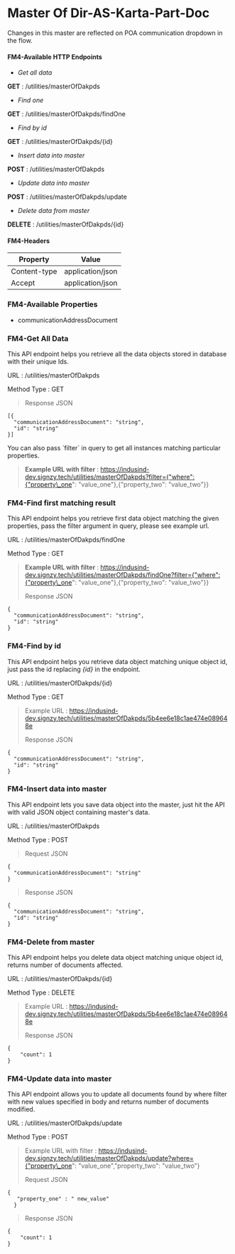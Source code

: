 # Master Of Dir-AS-Karta-Part-Doc



Changes in this master are reflected on POA communication dropdown in the flow.

#### FM4-Available HTTP Endpoints <a href="#fm4-available-http-endpoints" id="fm4-available-http-endpoints"></a>

* _Get all data_

**GET** : /utilities/masterOfDakpds

* _Find one_

**GET** : /utilities/masterOfDakpds/findOne

* _Find by id_

**GET** : /utilities/masterOfDakpds/{id}

* _Insert data into master_

**POST** : /utilities/masterOfDakpds

* _Update data into master_

**POST** : /utilities/masterOfDakpds/update

* _Delete data from master_

**DELETE** : /utilities/masterOfDakpds/{id}

#### FM4-Headers <a href="#fm4-headers" id="fm4-headers"></a>

| Property     | Value            |
| ------------ | ---------------- |
| Content-type | application/json |
| Accept       | application/json |

### FM4-Available Properties <a href="#fm4-available-properties" id="fm4-available-properties"></a>

* communicationAddressDocument

### FM4-Get All Data <a href="#fm4-get-all-data" id="fm4-get-all-data"></a>

This API endpoint helps you retrieve all the data objects stored in database with their unique Ids.

URL : /utilities/masterOfDakpds

Method Type : GET

> Response JSON

```
[{
  "communicationAddressDocument": "string",
  "id": "string"
}]
```

&#x20;You can also pass \`filter\` in query to get all instances matching particular properties.

> **Example URL with filter** : https://indusind-dev.signzy.tech/utilities/masterOfDakpds?filter={"where":{"property\_one": "value\_one"},{"property\_two": "value\_two"\}}

### FM4-Find first matching result <a href="#fm4-find-first-matching-result" id="fm4-find-first-matching-result"></a>

This API endpoint helps you retrieve first data object matching the given properties, pass the filter argument in query, please see example url.

URL : /utilities/masterOfDakpds/findOne

Method Type : GET

> **Example URL with filter** : https://indusind-dev.signzy.tech/utilities/masterOfDakpds/findOne?filter={"where":{"property\_one": "value\_one"},{"property\_two": "value\_two"\}}
>
> Response JSON

```
{
  "communicationAddressDocument": "string",
  "id": "string"
}
```

### FM4-Find by id <a href="#fm4-find-by-id" id="fm4-find-by-id"></a>

This API endpoint helps you retrieve data object matching unique object id, just pass the id replacing _{id}_ in the endpoint.

URL : /utilities/masterOfDakpds/{id}

Method Type : GET

> Example URL : https://indusind-dev.signzy.tech/utilities/masterOfDakpds/5b4ee6e18c1ae474e089648e
>
> Response JSON

```
{
  "communicationAddressDocument": "string",
  "id": "string"
}
```

### FM4-Insert data into master <a href="#fm4-insert-data-into-master" id="fm4-insert-data-into-master"></a>

This API endpoint lets you save data object into the master, just hit the API with valid JSON object containing master's data.

URL : /utilities/masterOfDakpds

Method Type : POST

> Request JSON

```
{
  "communicationAddressDocument": "string"
}
```

> Response JSON

```
{
  "communicationAddressDocument": "string",
  "id": "string"
}
```

### FM4-Delete from master <a href="#fm4-delete-from-master" id="fm4-delete-from-master"></a>

This API endpoint helps you delete data object matching unique object id, returns number of documents affected.

URL : /utilities/masterOfDakpds/{id}

Method Type : DELETE

> Example URL : https://indusind-dev.signzy.tech/utilities/masterOfDakpds/5b4ee6e18c1ae474e089648e
>
> Response JSON

```
{
    "count": 1
}
```

### FM4-Update data into master <a href="#fm4-update-data-into-master" id="fm4-update-data-into-master"></a>

This API endpoint allows you to update all documents found by where filter with new values specified in body and returns number of documents modified.

URL : /utilities/masterOfDakpds/update

Method Type : POST

> Example URL with filter : https://indusind-dev.signzy.tech/utilities/masterOfDakpds/update?where={"property\_one": "value\_one","property\_two": "value\_two"}
>
> Request JSON

```
{
   "property_one" : " new_value"
  }
```

> Response JSON

```
{
    "count": 1
}
```
